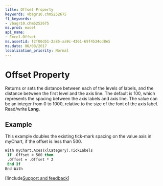 ```yaml
---
title: Offset Property
keywords: vbagr10.chm5252675
f1_keywords:
- vbagr10.chm5252675
ms.prod: excel
api_name:
- Excel.Offset
ms.assetid: f2f00d51-2a85-aa9c-4361-69f4534cd8e5
ms.date: 06/08/2017
localization_priority: Normal
---
```



# Offset Property

Returns or sets the distance between each of the levels of labels, and the distance between the first level and the axis line. The default is 100, which represents the spacing between the axis labels and axis line. The value can be an integer from 0 to 1000, relative to the size of the font of the axis label. Read/write  **Long**.


## Example

This example doubles the existing tick-mark spacing on the value axis in myChart, if the offset is less than 500.


```vb
With myChart.Axes(xlCategory).TickLabels 
 If .Offset < 500 then 
 .Offset = .Offset * 2 
 End If 
End With 

```

[!include[Support and feedback](~/includes/feedback-boilerplate.md)]
